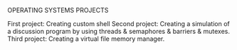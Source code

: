 
OPERATING SYSTEMS PROJECTS

First project: Creating custom shell
Second project: Creating a simulation of a discussion program by using threads & semaphores & barriers & mutexes.
Third project: Creating a virtual file memory manager. 
